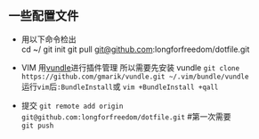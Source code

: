 一些配置文件   
---------------------------------------------------

* 用以下命令检出  
		cd ~/
		git init
		git pull git@github.com:longforfreedom/dotfile.git
        

*  VIM 
    用[vundle](https://github.com/gmarik/vundle)进行插件管理
所以需要先安装 vundle `git clone https://github.com/gmarik/vundle.git ~/.vim/bundle/vundle`    
运行`vim`后`:BundleInstall`或 `vim +BundleInstall +qall`

*  提交
`git remote add origin git@github.com:longforfreedom/dotfile.git` #第一次需要    
`git push`  
